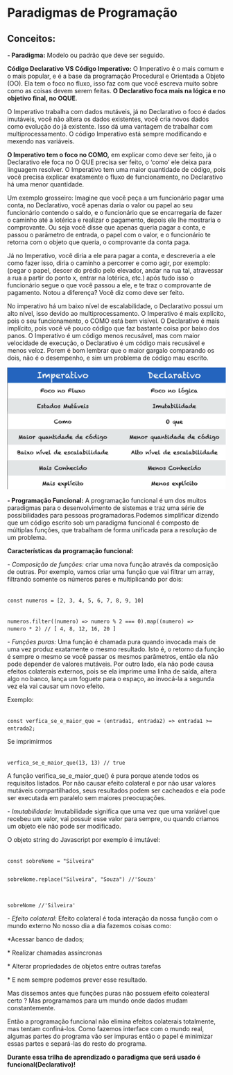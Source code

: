<h1>Paradigmas de Programação</h1>

<h2>Conceitos:</h2>
<p><strong> - Paradigma:</strong> Modelo ou padrão que deve ser seguido.</p>

<O><strong>Código Declarativo VS Código Imperativo:</strong> O Imperativo é o mais comum e o mais popular, e é a base da programação Procedural e Orientada a Objeto (OO). Ela tem o foco no fluxo, isso faz com que você escreva muito sobre como as coisas devem serem feitas. <strong>O Declarativo foca mais na lógica e no objetivo final, no OQUE</strong>.

O Imperativo trabalha com dados mutáveis, já no Declarativo o foco é dados imutáveis, você não altera os dados existentes, você cria novos dados como evolução do já existente. Isso dá uma vantagem de trabalhar com multiprocessamento. O código Imperativo está sempre modificando e mexendo nas variáveis.

<strong>O Imperativo tem o foco no COMO,</strong> em explicar como deve ser feito, já o Declarativo ele foca no O QUE precisa ser feito, o ‘como’ ele deixa para linguagem resolver. O Imperativo tem uma maior quantidade de código, pois você precisa explicar exatamente o fluxo de funcionamento, no Declarativo há uma menor quantidade.

Um exemplo grosseiro: Imagine que você peça a um funcionário pagar uma conta, no Declarativo, você apenas daria o valor ou papel ao seu funcionário contendo o saldo, e o funcionário que se encarregaria de fazer o caminho até a lotérica e realizar o pagamento, depois ele lhe mostraria o comprovante. Ou seja você disse que apenas queria pagar a conta, e passou o parâmetro de entrada, o papel com o valor, e o funcionário te retorna com o objeto que queria, o comprovante da conta paga.

Já no Imperativo, você diria a ele para pagar a conta, e descreveria a ele como fazer isso, diria o caminho a percorrer e como agir, por exemplo: (pegar o papel, descer do prédio pelo elevador, andar na rua tal, atravessar a rua a partir do ponto x, entrar na lotérica, etc.) após tudo isso o funcionário segue o que você passou a ele, e te traz o comprovante de pagamento. Notou a diferença? Você diz como deve ser feito.

No imperativo há um baixo nível de escalabilidade, o Declarativo possui um alto nível, isso devido ao multiprocessamento. O Imperativo é mais explícito, pois o seu funcionamento, o COMO está bem visível. O Declarativo é mais implícito, pois você vê pouco código que faz bastante coisa por baixo dos panos. O Imperativo é um código menos recusável, mas com maior velocidade de execução, o Declarativo é um código mais recusável e menos veloz. Porem é bom lembrar que o maior gargalo comparando os dois, não é o desempenho, e sim um problema de código mau escrito.</p>

<p><img src="paradigmasProgramação/../imper-decla.png"/></p>



<p><strong> - Programação Funcional:</strong> A programação funcional é um dos muitos paradigmas para o desenvolvimento de sistemas e traz uma série de possibilidades para pessoas programadoras.Podemos simplificar dizendo que um código escrito sob um paradigma funcional é composto de múltiplas funções, que trabalham de forma unificada para a resolução de um problema.
</p>
<strong><p>Características da programação funcional:</p></strong>
<p><i> - Composição de funções:</i> criar uma nova função através da composição de outras. Por exemplo, vamos criar uma função que vai filtrar um array, filtrando somente os números pares e multiplicando por dois:</p>
<code>
const numeros = [2, 3, 4, 5, 6, 7, 8, 9, 10]

numeros.filter((numero) => numero % 2 === 0).map((numero) => numero * 2) 
// [ 4, 8, 12, 16, 20 ]
</code>

<p><i> - Funções puras:</i> Uma função é chamada pura quando invocada mais de uma vez produz exatamente o mesmo resultado. Isto é, o retorno da função é sempre o mesmo se você passar os mesmos parâmetros, então ela não pode depender de valores mutáveis. Por outro lado, ela não pode causa efeitos colaterais externos, pois se ela imprime uma linha de saída, altera algo no banco, lança um foguete para o espaço, ao invocá-la a segunda vez ela vai causar um novo efeito.</p>
<p>Exemplo:</p>
<code>
const verfica_se_e_maior_que = (entrada1, entrada2) => entrada1 >= entrada2;
</code>
<p>Se imprimirmos</p>
<code>
verfica_se_e_maior_que(13, 13) // true
</code>
<p>A função verifica_se_e_maior_que() é pura porque atende todos os requisitos listados. Por não causar efeito colateral e por não usar valores mutáveis compartilhados, seus resultados podem ser cacheados e ela pode ser executada em paralelo sem maiores preocupações.</p>

<p><i> - Imutabilidade:</i> Imutabilidade significa que uma vez que uma variável que recebeu um valor, vai possuir esse valor para sempre, ou quando criamos um objeto ele não pode ser modificado.</p><p>O objeto string do Javascript por exemplo é imutável:</p>
<code>
const sobreNome = "Silveira"

sobreNome.replace("Silveira", "Souza") //'Souza'

sobreNome //'Silveira'
</code>

<p><i> - Efeito colateral:</i> Efeito colateral é toda interação da nossa função com o mundo externo No nosso dia a dia fazemos coisas como:
<p>*Acessar banco de dados;</p>
<p>* Realizar chamadas assíncronas</p>
<p>* Alterar propriedades de objetos entre outras tarefas</p>
<p>* E nem sempre podemos prever esse resultado.</p>

<p>Mas dissemos antes que funções puras não possuem efeito coleateral certo ? Mas programamos para um mundo onde dados mudam constantemente.</p>

Então a programação funcional não elimina efeitos colaterais totalmente, mas tentam confiná-los. Como fazemos interface com o mundo real, algumas partes do programa vão ser impuras então o papel é minimizar essas partes e separá-las do resto do programa.</p>

<p><strong>Durante essa trilha de aprendizado o paradigma que será usado é funcional(Declarativo)!</strong></p>






